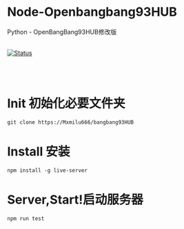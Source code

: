 # Node-Openbangbang93HUB
Python - OpenBangBang93HUB修改版
<br><br>

[![Status](https://img.shields.io/badge/node-v21.6.2-blue.svg)](https://nodejs.org/en/download/)

<br><br>

# Init 初始化必要文件夹
```
git clone https://Mxmilu666/bangbang93HUB
```


# Install 安装
```
npm install -g live-server
```


# Server,Start!启动服务器
```
npm run test
```

